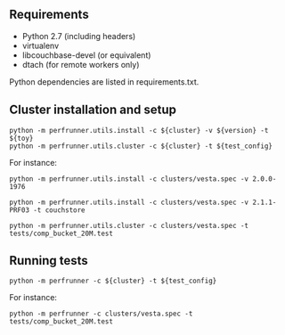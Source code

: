 Requirements
------------

* Python 2.7 (including headers)
* virtualenv
* libcouchbase-devel (or equivalent)
* dtach (for remote workers only)

Python dependencies are listed in requirements.txt.

Cluster installation and setup
------------------------------

    python -m perfrunner.utils.install -c ${cluster} -v ${version} -t ${toy}
    python -m perfrunner.utils.cluster -c ${cluster} -t ${test_config}

For instance:

    python -m perfrunner.utils.install -c clusters/vesta.spec -v 2.0.0-1976

    python -m perfrunner.utils.install -c clusters/vesta.spec -v 2.1.1-PRF03 -t couchstore

    python -m perfrunner.utils.cluster -c clusters/vesta.spec -t tests/comp_bucket_20M.test

Running tests
-------------

    python -m perfrunner -c ${cluster} -t ${test_config}

For instance:

    python -m perfrunner -c clusters/vesta.spec -t tests/comp_bucket_20M.test
